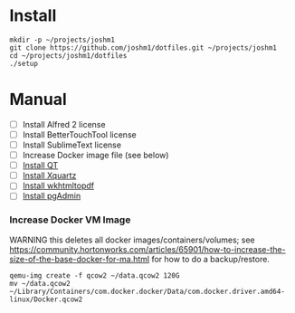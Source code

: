 # Install

```
mkdir -p ~/projects/joshm1
git clone https://github.com/joshm1/dotfiles.git ~/projects/joshm1
cd ~/projects/joshm1/dotfiles
./setup
```

# Manual

- [ ] Install Alfred 2 license
- [ ] Install BetterTouchTool license
- [ ] Install SublimeText license
- [ ] Increase Docker image file (see below)
- [ ] [Install QT](https://github.com/thoughtbot/capybara-webkit/wiki/Installing-Qt-and-compiling-capybara-webkit#macos-sierra-1012)
- [ ] [Install Xquartz](https://www.xquartz.org/)
- [ ] [Install wkhtmltopdf](http://download.gna.org/wkhtmltopdf/0.12/0.12.3/wkhtmltox-0.12.3_osx-cocoa-x86-64.pkg)
- [ ] [Install pgAdmin](https://www.pgadmin.org/download/macos4.php)

### Increase Docker VM Image

WARNING this deletes all docker images/containers/volumes; see
https://community.hortonworks.com/articles/65901/how-to-increase-the-size-of-the-base-docker-for-ma.html
for how to do a backup/restore.

```
qemu-img create -f qcow2 ~/data.qcow2 120G
mv ~/data.qcow2 ~/Library/Containers/com.docker.docker/Data/com.docker.driver.amd64-linux/Docker.qcow2
```
